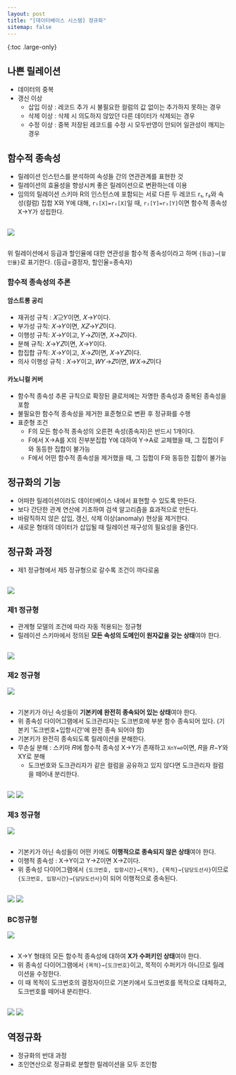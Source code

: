 ```yaml
---
layout: post
title: "[데이터베이스 시스템] 정규화"
sitemap: false
---
```


{:toc .large-only}

## 나쁜 릴레이션

- 데이터의 중복
- 갱신 이상
  - 삽입 이상 : 레코드 추가 시 불필요한 컬럼의 값 없이는 추가하지 못하는 경우
  - 삭제 이상 : 삭제 시 의도하지 않았던 다른 데이터가 삭제되는 경우
  - 수정 이상 : 중복 저장된 레코드를 수정 시 모두반영이 안되어 일관성이 깨지는 경우

## 함수적 종속성

- 릴레이션 인스턴스를 분석하여 속성들 간의 연관관계를 표현한 것
- 릴레이션의 효율성을 향상시켜 좋은 릴레이션으로 변환하는데 이용
- 임의의 릴레이션 스키마 R의 인스턴스에 포함되는 서로 다른 두 레코드 r₁, r₂와 속성(컬럼) 집합 X와 Y에 대해, `r₁[X]=r₂[X]`일 때, `r₁[Y]=r₂[Y]`이면 함수적 종속성 X→Y가 성립한다.

<img src="/assets/img/blog/2024-06-08-relational-model_02.png" style="margin:15px 0;">

위 릴레이션에서 등급과 할인율에 대한 연관성을 함수적 종속성이라고 하며 `{등급}→{할인율}`로 표기한다. (등급=결정자, 할인율=종속자)

### 함수적 종속성의 추론

#### 암스트롱 공리

- 재귀성 규칙 : 𝑋⊇𝑌이면, 𝑋→𝑌이다.
- 부가성 규칙: 𝑋→𝑌이면, 𝑋𝑍→𝑌𝑍이다.
- 이행성 규칙: 𝑋→𝑌이고, 𝑌→𝑍이면, 𝑋→𝑍이다.
- 분해 규칙: 𝑋→𝑌𝑍이면, 𝑋→𝑌이다.
- 합집합 규칙: 𝑋→𝑌이고, 𝑋→𝑍이면, 𝑋→𝑌𝑍이다.
- 의사 이행성 규칙 : 𝑋→𝑌이고, 𝑊𝑌→𝑍이면, 𝑊𝑋→𝑍이다

#### 카노니컬 커버

- 함수적 종속성 추론 규칙으로 확장된 클로저에는 자명한 종속성과 중복된 종속성을 포함
- 불필요한 함수적 종속성을 제거한 표준형으로 변환 후 정규화를 수행
- 표준형 조건
  - F의 모든 함수적 종속성의 오른편 속성(종속자)은 반드시 1개이다.
  - F에서 X→A를 X의 진부분집합 Y에 대하여 Y→A로 교체했을 때, 그 집합이 F와 동등한 집합이 불가능
  - F에서 어떤 함수적 종속성을 제거했을 때, 그 집합이 F와 동등한 집합이 불가능

## 정규화의 기능

- 어떠한 릴레이션이라도 데이터베이스 내에서 표현할 수 있도록 만든다.
- 보다 간단한 관계 연산에 기초하여 검색 알고리즘을 효과적으로 만든다.
- 바람직하지 않은 삽입, 갱신, 삭제 이상(anomaly) 현상을 제거한다.
- 새로운 형태의 데이터가 삽입될 때 릴레이션 재구성의 필요성을 줄인다.

## 정규화 과정

- 제1 정규형에서 제5 정규형으로 갈수록 조건이 까다로움

<img src="/assets/img/blog/2024-06-08-relational-model_06.png" style="margin-top:15px;">

### 제1 정규형

- 관계형 모델의 조건에 따라 자동 적용되는 정규형
- 릴레이션 스키마에서 정의된 **모든 속성의 도메인이 원자값을 갖는 상태**여야 한다.

<img src="/assets/img/blog/2024-06-08-relational-model_07.png" style="margin-top:15px;">

### 제2 정규형

<img src="/assets/img/blog/2024-06-08-relational-model_08.png" style="margin-bottom:15px;">

- 기본키가 아닌 속성들이 **기본키에 완전히 종속되어 있는 상태**여야 한다.
- 위 종속성 다이어그램에서 도크관리자는 도크번호에 부분 함수 종속되어 있다. (기본키 '도크번호+입항시간'에 완전 종속 되어야 함)
- 기본키가 완전히 종속되도록 릴레이션을 분해한다.
- 무손실 분해 : 스키마 𝑅에 함수적 종속성 X→Y가 존재하고 `X∩Y=∅`이면, 𝑅을 𝑅−𝑌와 XY로 분해
  - 도크번호와 도크관리자가 같은 컬럼을 공유하고 있지 않다면 도크관리자 컬럼을 떼어내 분리한다.

<img src="/assets/img/blog/2024-06-08-relational-model_09.png" style="margin-top:15px;">
<img src="/assets/img/blog/2024-06-08-relational-model_10.png" style="margin-top:10px;">

### 제3 정규형

<img src="/assets/img/blog/2024-06-08-relational-model_11.png" style="margin-bottom:15px;">

- 기본키가 아닌 속성들이 어떤 키에도 **이행적으로 종속되지 않은 상태**여야 한다.
- 이행적 종속성 : X→Y이고 Y→Z이면 X→Z이다.
- 위 종속성 다이어그램에서 `{도크번호, 입항시간}→{목적}, {목적}→{담당도선사}`이므로 `{도크번호, 입항시간}→{담당도선사}`이 되어 이행적으로 종속된다.

<img src="/assets/img/blog/2024-06-08-relational-model_12.png" style="margin-top:15px;">
<img src="/assets/img/blog/2024-06-08-relational-model_13.png" style="margin-top:10px;">

### BC정규형

<img src="/assets/img/blog/2024-06-08-relational-model_12.png" style="margin-bottom:15px;">

- X→Y 형태의 모든 함수적 종속성에 대하여 **X가 수퍼키인 상태**여야 한다.
- 위 종속성 다이어그램에서 `{목적}→{도크번호}`이고, 목적이 수퍼키가 아니므로 릴레이션을 수정한다.
- 이 때 목적이 도크번호의 결정자이므로 기본키에서 도크번호를 목적으로 대체하고, 도크번호를 떼어내 분리한다.

<img src="/assets/img/blog/2024-06-08-relational-model_14.png" style="margin-top:15px;">
<img src="/assets/img/blog/2024-06-08-relational-model_15.png" style="margin-top:15px;">

## 역정규화

- 정규화의 반대 과정
- 조인연산으로 정규화로 분할한 릴레이션을 모두 조인함
